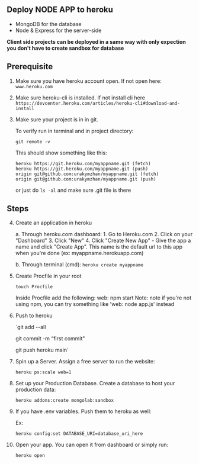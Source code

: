 ## Deploy NODE APP to heroku <!-- {docsify-ignore} -->

- MongoDB for the database
- Node & Express for the server-side

**Client side projects can be deployed in a same way with only expection you don't have to create sandbox for database**


## Prerequisite

1. Make sure you have heroku account open.
    If not open here: `www.heroku.com`

2. Make sure heroku-cli is installed. 
    If not install cli here 
    `https://devcenter.heroku.com/articles/heroku-cli#download-and-install`

3. Make sure your project is in in git.

    To verify run in terminal and in project directory:

    `git remote -v` 

    This should show something like this:

    ```
    heroku https://git.heroku.com/myappname.git (fetch)
    heroku https://git.heroku.com/myappname.git (push)
    origin git@github.com:urakymzhan/myappname.git (fetch)
    origin git@github.com:urakymzhan/myappname.git (push)
    ```

    or just do `ls -al` and make sure .git file is there

## Steps

4. Create an application in heroku

    a. Through heroku.com dashboard:
        1. Go to Heroku.com
        2. Click on your "Dashboard"
        3. Click "New"
        4. Click "Create New App"
        - Give the app a name and click "Create App". This name is the default url to this app when you're done (ex: myappname.herokuapp.com)

    b. Through terminal (cmd):
        `heroku create myappname`

5. Create Procfile in your root 

    `touch Procfile`

    Inside Procfile add the following:
    web: npm start
    Note: note if you're not using npm, you can try something like 'web: node app.js' instead

6. Push to heroku

    `git add --all 

    git commit -m “first commit"

    git push heroku main`
    

7. Spin up a Server. Assign a free server to run the website:

    `heroku ps:scale web=1`

8. Set up your Production Database. Create a database to host your production data:

    `heroku addons:create mongolab:sandbox`

8. If you have .env variables. Push them to heroku as well:

    Ex: 

    `heroku config:set DATABASE_URI=database_uri_here`

9. Open your app. 
    You can open it from dashboard or simply run:

    `heroku open`




